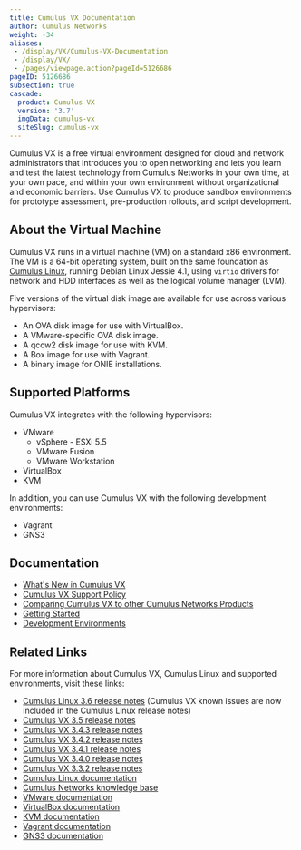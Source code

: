 ```yaml
---
title: Cumulus VX Documentation
author: Cumulus Networks
weight: -34
aliases:
 - /display/VX/Cumulus-VX-Documentation
 - /display/VX/
 - /pages/viewpage.action?pageId=5126686
pageID: 5126686
subsection: true
cascade:
  product: Cumulus VX
  version: '3.7'
  imgData: cumulus-vx
  siteSlug: cumulus-vx
---
```

Cumulus VX is a free virtual environment designed for cloud and network
administrators that introduces you to open networking and lets you learn
and test the latest technology from Cumulus Networks in your own time,
at your own pace, and within your own environment without organizational
and economic barriers. Use Cumulus VX to produce sandbox environments
for prototype assessment, pre-production rollouts, and script
development.

## About the Virtual Machine

Cumulus VX runs in a virtual machine (VM) on a standard x86 environment.
The VM is a 64-bit operating system, built on the same foundation as
[Cumulus Linux](/cumulus-linux), running Debian Linux Jessie 4.1, using `virtio`
drivers for network and HDD interfaces as well as the logical volume manager (LVM).

Five versions of the virtual disk image are available for use across
various hypervisors:

- An OVA disk image for use with VirtualBox.
- A VMware-specific OVA disk image.
- A qcow2 disk image for use with KVM.
- A Box image for use with Vagrant.
- A binary image for ONIE installations.

## Supported Platforms

Cumulus VX integrates with the following hypervisors:

- VMware
  - vSphere - ESXi 5.5
  - VMware Fusion
  - VMware Workstation
- VirtualBox
- KVM

In addition, you can use Cumulus VX with the following development environments:

- Vagrant
- GNS3

## Documentation

- [What's New in Cumulus VX](/cumulus-vx/Whats-New-in-Cumulus-VX/)
- [Cumulus VX Support Policy](/cumulus-vx/Cumulus-VX-Support-Policy)
- [Comparing Cumulus VX to other Cumulus Networks Products](/cumulus-vx/Comparing-Cumulus-VX-to-other-Cumulus-Networks-Products)
- [Getting Started](/cumulus-vx/Getting-Started/)
- [Development Environments](/cumulus-vx/Development-Environments/)

## Related Links

For more information about Cumulus VX, Cumulus Linux and supported
environments, visit these links:

- [Cumulus Linux 3.6 release notes](https://support.cumulusnetworks.com/hc/en-us/articles/360003039873-Cumulus-Linux-3-6-Release-Notes)
    (Cumulus VX known issues are now included in the Cumulus Linux release notes)
- [Cumulus VX 3.5 release notes](https://support.cumulusnetworks.com/hc/en-us/articles/115015782767)
- [Cumulus VX 3.4.3 release notes](https://support.cumulusnetworks.com/hc/en-us/articles/115014868628-Cumulus-VX-3-4-3-Release-Notes)
- [Cumulus VX 3.4.2 release notes](https://support.cumulusnetworks.com/hc/en-us/articles/115013055568)
- [Cumulus VX 3.4.1 release notes](https://support.cumulusnetworks.com/hc/en-us/articles/115012374488-Cumulus-VX-3-4-1-Release-Notes)
- [Cumulus VX 3.4.0 release notes](https://support.cumulusnetworks.com/hc/en-us/articles/115011842507-Cumulus-VX-3-4-0-Release-Notes)
- [Cumulus VX 3.3.2 release notes](https://support.cumulusnetworks.com/hc/en-us/articles/115009425847-Cumulus-VX-3-3-2-Release-Notes)
- [Cumulus Linux documentation](/cumulus-linux)
- [Cumulus Networks knowledge base](https://support.cumulusnetworks.com/hc/en-us/)
- [VMware documentation](https://www.vmware.com/support/pubs/)
- [VirtualBox documentation](https://www.virtualbox.org/wiki/Documentation)
- [KVM documentation](http://www.linux-kvm.org/page/Documents)
- [Vagrant documentation](https://docs.vagrantup.com/v2/)
- [GNS3 documentation](http://docs.gns3.com/appliances/cumulus-vx.html)
